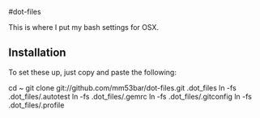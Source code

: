 #dot-files

This is where I put my bash settings for OSX.

## Installation

To set these up, just copy and paste the following:

  cd ~
  git clone git://github.com/mm53bar/dot-files.git .dot_files
  ln -fs .dot_files/.autotest
  ln -fs .dot_files/.gemrc
  ln -fs .dot_files/.gitconfig
  ln -fs .dot_files/.profile

